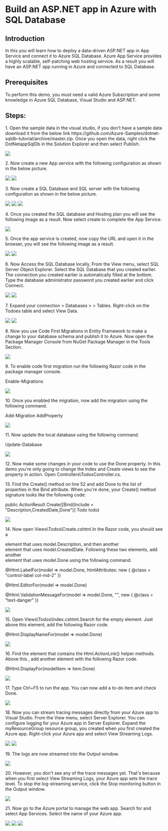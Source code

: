 <h1>Build an ASP.NET app in Azure with SQL Database</h1>

<h2>Introduction</h2>
<p>In this you will learn how to deploy a data-driven ASP.NET app in App Service and connect it to Azure SQL Database. Azure App Service provides a highly scalable, self-patching web hosting service. As a result you will have an ASP.NET app running in Azure and connected to SQL Database.</p>

<h2>Prerequisites</h2>
<p>To perform this demo, you must need a valid Azure Subscription and some knowledge in Azure SQL Database, Visual Studio and ASP.NET.</p>

<h2>Steps:</h2>
<p>1. Open the sample data in the visual studio, if you don’t have a sample data download it from the below link https://github.com/Azure-Samples/dotnet-sqldb-tutorial/archive/master.zip. Once you open the data, right click the DotNetappSqlDb in the Solution Explorer and then select Publish.</p>
<img src="https://codesizzlergit.blob.core.windows.net/az203-3-004/1.png"/>
<p>2. Now create a new App service with the following configuration as shown in the below picture.</p>
<img src="https://codesizzlergit.blob.core.windows.net/az203-3-004/2.png"/>
<img src="https://codesizzlergit.blob.core.windows.net/az203-3-004/3.png"/>
<p>3. Now create a SQL Database and SQL server with the following configuration as shown in the below picture.</p>
<img src="https://codesizzlergit.blob.core.windows.net/az203-3-004/4.png"/>
<img src="https://codesizzlergit.blob.core.windows.net/az203-3-004/5.png"/>
<img src="https://codesizzlergit.blob.core.windows.net/az203-3-004/6.png"/>
<p>4. Once you created the SQL database and Hosting plan you will see the following image as a result. Now select create to complete the App Service.</p>
<img src="https://codesizzlergit.blob.core.windows.net/az203-3-004/7.png"/>
<p>5. Once the app service is created, now copy the URL and open it in the browser, you will see the following image as a result.</p>
<img src="https://codesizzlergit.blob.core.windows.net/az203-3-004/8.png"/>
<img src="https://codesizzlergit.blob.core.windows.net/az203-3-004/9.png"/>
<p>6. Now Access the SQL Database locally, From the View menu, select SQL Server Object Explorer. Select the SQL Database that you created earlier. The connection you created earlier is automatically filled at the bottom. Type the database administrator password you created earlier and click Connect.</p>
<img src="https://codesizzlergit.blob.core.windows.net/az203-3-004/10.png"/>
<img src="https://codesizzlergit.blob.core.windows.net/az203-3-004/10.1.png"/>
<p>7. Expand your connection > Databases > <your database> > Tables. Right-click on the Todoes table and select View Data.</p>
<img src="https://codesizzlergit.blob.core.windows.net/az203-3-004/11.png"/>
<img src="https://codesizzlergit.blob.core.windows.net/az203-3-004/12.png"/>
<p>8. Now you use Code First Migrations in Entity Framework to make a change to your database schema and publish it to Azure. Now open the Package Manager Console from NuGet Package Manager in the Tools Section.</p>
<img src="https://codesizzlergit.blob.core.windows.net/az203-3-004/13.png"/>
<p>9. To enable code first migration run the following Razor code in the package manager console.</p>
    <p>Enable-Migrations</p>
<img src="https://codesizzlergit.blob.core.windows.net/az203-3-004/14.png"/>
<p>10. Once you enabled the migration, now add the migration using the following command.</p>
    <p>Add-Migration AddProperty</p>
<img src="https://codesizzlergit.blob.core.windows.net/az203-3-004/15.png"/>
<p>11. Now update the local database using the following command.</p>
    <p>Update-Database</p>
<img src="https://codesizzlergit.blob.core.windows.net/az203-3-004/16.png"/>
<p>12. Now make some changes in your code to use the Done property. In this demo you're only going to change the Index and Create views to see the property in action. Open Controllers\TodosController.cs.</p>
<p>13. Find the Create() method on line 52 and add Done to the list of properties in the Bind attribute. When you're done, your Create() method signature looks like the following code:</p>
    <p>public ActionResult Create([Bind(Include = "Description,CreatedDate,Done")] Todo todo)</p>
<img src="https://codesizzlergit.blob.core.windows.net/az203-3-004/17.png"/>
<p>14. Now open Views\Todos\Create.cshtml.In the Razor code, you should see a <div class="form-group"> element that uses model.Description, and then another <div class="form-group"> element that uses model.CreatedDate. Following these two elements, add another <div class="form-group"> element that uses model.Done using the following command.</p>
<p>    <div class="form-group"></div></p>
<p>    @Html.LabelFor(model => model.Done, htmlAttributes: new { @class = "control-label col-md-2" })</p>
<p>    <div class="col-md-10"></div></p>
<p>        <div class="checkbox"></div></p>
<p>            @Html.EditorFor(model => model.Done)</p>
<p>            @Html.ValidationMessageFor(model => model.Done, "", new { @class = "text-danger" })</p>
<p>        </div></p>
<p>    </div></p>
<img src="https://codesizzlergit.blob.core.windows.net/az203-3-004/18.png"/>
<p>15. Open Views\Todos\Index.cshtml.Search for the empty <th></th> element. Just above this element, add the following Razor code.</p>
<p><th></p>
<p>    @Html.DisplayNameFor(model => model.Done)</p>
<p></th></p>
<img src="https://codesizzlergit.blob.core.windows.net/az203-3-004/19.png"/>
<p>16. Find the <td> element that contains the Html.ActionLink() helper methods. Above this <td>, add another <td> element with the following Razor code.</p>
<p><td></p>
<p>    @Html.DisplayFor(modelItem => item.Done)</p>
<p></td></p>    
<img src="https://codesizzlergit.blob.core.windows.net/az203-3-004/20.png"/>
<p>17. Type Ctrl+F5 to run the app. You can now add a to-do item and check Done.</p>
<img src="https://codesizzlergit.blob.core.windows.net/az203-3-004/21.png"/>
<p>18. Now you can stream tracing messages directly from your Azure app to Visual Studio. From the View menu, select Server Explorer. You can configure logging for your Azure app in Server Explorer. Expand the myResourceGroup resource group, you created when you first created the Azure app. Right-click your Azure app and select View Streaming Logs.</p>
<img src="https://codesizzlergit.blob.core.windows.net/az203-3-004/22.png"/>
<img src="https://codesizzlergit.blob.core.windows.net/az203-3-004/22.1.png"/>
<p>19. The logs are now streamed into the Output window.</p>
<img src="https://codesizzlergit.blob.core.windows.net/az203-3-004/23.png"/>
<p>20. However, you don't see any of the trace messages yet. That's because when you first select View Streaming Logs, your Azure app sets the trace level. To stop the log-streaming service, click the Stop monitoring button in the Output window.</p>
<img src="https://codesizzlergit.blob.core.windows.net/az203-3-004/24.png"/>
<p>21. Now go to the Azure portal to manage the web app. Search for and select App Services. Select the name of your Azure app.</p>
<img src="https://codesizzlergit.blob.core.windows.net/az203-3-004/25.png"/>
<img src="https://codesizzlergit.blob.core.windows.net/az203-3-004/25.1.png"/>
<img src="https://codesizzlergit.blob.core.windows.net/az203-3-004/25.2.png"/>
